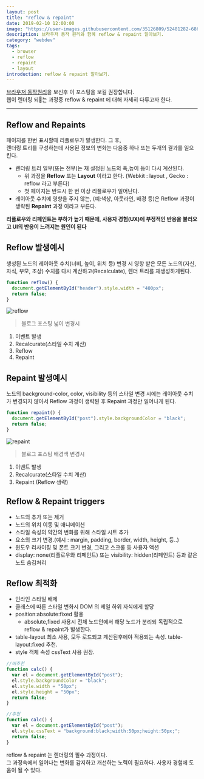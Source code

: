 ```yaml
---
layout: post
title: "reflow & repaint"
date: 2019-02-10 12:00:00
image: "https://user-images.githubusercontent.com/35126809/52481282-6863e280-2bf1-11e9-9a0b-2caa30b8841f.png"
description: 브라우저 동작 원리와 함꼐 reflow & repaint 알아보기.
category: "webdev"
tags:
  - browser
  - reflow
  - repaint
  - layout
introduction: reflow & repaint 알아보기.
---
```


[브라우저 동작원리](https://juunone.github.io/browser/)을 보신후 이 포스팅을 보길 권장합니다.<br />
웹이 렌더링 되는 과정중 reflow & repaint 에 대해 자세히 다루고자 한다.

---

## Reflow and Repaints

페이지를 한번 표시할때 리플로우가 발생한다. 그 후,<br />
렌더링 트리를 구성하는데 사용된 정보의 변화는 다음중 하나 또는 두개의 결과를 일으킨다.

- 렌더링 트리 일부(또는 전부)는 재 설정된 노드의 폭,높이 등이 다시 계산된다. <br />
  - 위 과정을 **Reflow** 또는 **Layout** 이라고 한다. (Webkit : layout , Gecko : reflow 라고 부른다)
  - 첫 페이지는 반드시 한 번 이상 리플로우가 일어난다.
- 레이아웃 수치에 영향을 주지 않는, (예:색상, 아웃라인, 배경 등)은 Reflow 과정이 생략된 **Repaint** 과정 이라고 부른다.

**리플로우와 리페인트는 부하가 높기 때문에, 사용자 경험(UX)에 부정적인 반응을 불러오고 UI의 반응이 느려지는 원인이 된다**

## Reflow 발생예시

생성된 노드의 레이아웃 수치(너비, 높이, 위치 등) 변경 시 영향 받은 모든 노드의(자신, 자식, 부모, 조상) 수치를 다시 계산하고(Recalculate),
렌더 트리를 재생성하게된다.

```javascript
function reflow() {
  document.getElementById("header").style.width = "400px";
  return false;
}
```

![reflow](https://user-images.githubusercontent.com/35126809/52552170-a431be80-2e22-11e9-8094-37c75609017b.png)

> 블로그 포스팅 넓이 변경시

1. 이벤트 발생
2. Recalcurate(스타일 수치 계산)
3. Reflow
4. Repaint

## Repaint 발생예시

노드의 background-color, color, visibility 등의 스타일 변경 시에는 레이아웃 수치가 변경되지 않아서 Reflow 과정이 생략된 후 Repaint 과정만 일어나게 된다.

```javascript
function repaint() {
  document.getElementById("post").style.backgroundColor = "black";
  return false;
}
```

![repaint](https://user-images.githubusercontent.com/35126809/52552669-63d34000-2e24-11e9-995f-40fdc1073902.png)

> 블로그 포스팅 배경색 변경시

1. 이벤트 발생
2. Recalcurate(스타일 수치 계산)
3. Repaint (Reflow 생략)

## Reflow & Repaint triggers

- 노드의 추가 또는 제거
- 노드의 위치 이동 및 애니메이션
- 스타일 속성의 약간의 변화를 위해 스타일 시트 추가
- 요소의 크기 변경.(예시 : margin, padding, border, width, height, 등..)
- 윈도우 리사이징 및 폰트 크기 변경, 그리고 스크롤 등 사용자 액션
- display: none(리플로우와 리페인트) 또는 visibility: hidden(리페인트) 등과 같은 노드 숨김처리

## Reflow 최적화

- 인라인 스타일 배제
- 클래스에 따른 스타일 변화시 DOM 의 제일 하위 자식에게 할당
- position:absolute:fixed 활용
  - absolute,fixed 사용시 전체 노드안에서 해당 노드가 분리되 독립적으로 reflow & repaint가 발생한다.
- table-layout 최소 사용, 모두 로드되고 계산된후에야 적용되는 속성. table-layout:fixed 추천.
- style 객체 속성 cssText 사용 권장.

```javascript
//비추천
function calc() {
  var el = document.getElementById("post");
  el.style.backgroundColor = "black";
  el.style.width = "50px";
  el.style.height = "50px";
  return false;
}

//추천
function calc() {
  var el = document.getElementById("post");
  el.style.cssText = "background:black;width:50px;height:50px;";
  return false;
}
```

reflow & repaint 는 렌더링의 필수 과정이다.<br />
그 과정속에서 일어나는 변화를 감지하고 개선하는 노력이 필요하다.
사용자 경험에 도움이 될 수 있다.
